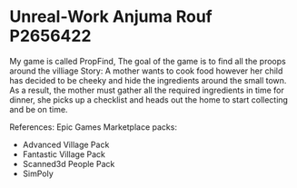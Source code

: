 # Unreal-Work Anjuma Rouf P2656422
My game is called PropFind, The goal of the game is to find all the proops around the villiage
Story:
A mother wants to cook food however her child has decided to be cheeky and hide the ingredients around the small town. As a result, the mother must gather all the required ingredients in time for dinner, she picks up a checklist and heads out the home to start collecting and be on time.

References:
Epic Games Marketplace packs:
-	Advanced Village Pack
-	Fantastic Village Pack
-	Scanned3d People Pack
-	SimPoly 
